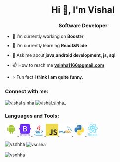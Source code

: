 <h1 align="center">Hi 👋, I'm Vishal</h1>
<h3 align="center">Software Developer</h3>

- 🔭 I’m currently working on **Booster**

- 🌱 I’m currently learning **React&Node**

- 💬 Ask me about **java,android development, js, sql**

- 📫 How to reach me **vsinha1166@gmail.com**

- ⚡ Fun fact **I think I am quite funny.**

<h3 align="left">Connect with me:</h3>
<p align="left">
<a href="https://fb.com/vishal sinha" target="blank"><img align="center" src="https://raw.githubusercontent.com/rahuldkjain/github-profile-readme-generator/master/src/images/icons/Social/facebook.svg" alt="vishal sinha" height="30" width="40" /></a>
<a href="https://instagram.com/vishal.sinha_" target="blank"><img align="center" src="https://raw.githubusercontent.com/rahuldkjain/github-profile-readme-generator/master/src/images/icons/Social/instagram.svg" alt="vishal.sinha_" height="30" width="40" /></a>
</p>

<h3 align="left">Languages and Tools:</h3>
<p align="left"> <a href="https://developer.android.com" target="_blank" rel="noreferrer"> <img src="https://raw.githubusercontent.com/devicons/devicon/master/icons/android/android-original-wordmark.svg" alt="android" width="40" height="40"/> </a> <a href="https://getbootstrap.com" target="_blank" rel="noreferrer"> <img src="https://raw.githubusercontent.com/devicons/devicon/master/icons/bootstrap/bootstrap-plain-wordmark.svg" alt="bootstrap" width="40" height="40"/> </a> <a href="https://www.java.com" target="_blank" rel="noreferrer"> <img src="https://raw.githubusercontent.com/devicons/devicon/master/icons/java/java-original.svg" alt="java" width="40" height="40"/> </a> <a href="https://developer.mozilla.org/en-US/docs/Web/JavaScript" target="_blank" rel="noreferrer"> <img src="https://raw.githubusercontent.com/devicons/devicon/master/icons/javascript/javascript-original.svg" alt="javascript" width="40" height="40"/> </a> <a href="https://www.mysql.com/" target="_blank" rel="noreferrer"> <img src="https://raw.githubusercontent.com/devicons/devicon/master/icons/mysql/mysql-original-wordmark.svg" alt="mysql" width="40" height="40"/> </a> <a href="https://www.python.org" target="_blank" rel="noreferrer"> <img src="https://raw.githubusercontent.com/devicons/devicon/master/icons/python/python-original.svg" alt="python" width="40" height="40"/> </a> <a href="https://reactjs.org/" target="_blank" rel="noreferrer"> <img src="https://raw.githubusercontent.com/devicons/devicon/master/icons/react/react-original-wordmark.svg" alt="react" width="40" height="40"/> </a> </p>

<p><img align="left" src="https://github-readme-stats.vercel.app/api/top-langs?username=vsnhha&show_icons=true&locale=en&layout=compact" alt="vsnhha" /></p>

<p>&nbsp;<img align="center" src="https://github-readme-stats.vercel.app/api?username=vsnhha&show_icons=true&locale=en" alt="vsnhha" /></p>

<p><img align="center" src="https://github-readme-streak-stats.herokuapp.com/?user=vsnhha&" alt="vsnhha" /></p>

